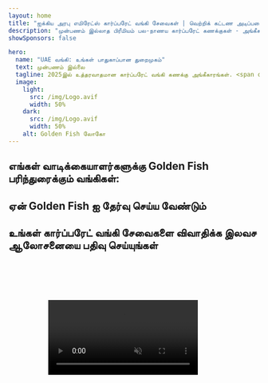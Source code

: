 ```yaml
---
layout: home
title: "ஐக்கிய அரபு எமிரேட்ஸ் கார்ப்பரேட் வங்கி சேவைகள் | வெற்றிக் கட்டண அடிப்படையிலான சேவை"
description: "முன்பணம் இல்லாத பிரீமியம் பல-நாணய கார்ப்பரேட் கணக்குகள் - அங்கீகாரத்திற்குப் பிறகு மட்டுமே கட்டணம். 98% வெற்றி விகிதத்துடன் முழு விண்ணப்ப மேலாண்மை. உத்தரவாதமான கணக்கு திறப்பு."
showSponsors: false

hero:
  name: "UAE வங்கி: உங்கள் பாதுகாப்பான துறைமுகம்"
  text: முன்பணம் இல்லை
  tagline: 2025இல் உத்தரவாதமான கார்ப்பரேட் வங்கி கணக்கு அங்கீகாரங்கள். <span class="hl">முன்பணம் இல்லை</span> - அங்கீகாரத்திற்குப் பிறகு மட்டுமே கட்டணம். 90% வெற்றி விகிதம்.
  image:
    light:
      src: /img/Logo.avif
      width: 50%
    dark:
      src: /img/Logo.avif
      width: 50%
    alt: Golden Fish லோகோ
---
```


<FeatureCards :features="[
  {
    title: 'உத்தரவாதமான கணக்கு அங்கீகாரங்கள்',
    bullet: '✓',
    items: [
      'முதல் கணக்கு அங்கீகாரத்திற்கு **இரண்டு மாத உத்தரவாதம்**',
      'இரண்டாவது கணக்கிற்கு மூன்று மாத உத்தரவாதம்',
      'தரமான வணிகத் திட்ட தயாரிப்பு',
      'விரிவான தகுதி ஆய்வு ஆதரவு',
      'நேரடி வங்கித் தொடர்பு உத்தி',
      'முழுமையான வங்கி தொகுப்பு அமைப்பு'
    ],
    linkText: 'Read More',
    link: '../../corporate-banking-services/guaranteed-account-approvals',
    icon: {
      light: '/video/iStock-2186765808.mp4',
      dark: '/video/iStock-2166377244.mp4',
      alt: 'வங்கி தேவைகள்',
    }
  },
]" />

<FeatureCards :features="[
  {
    title: 'உயர் ஆபத்து வணிகத்திற்கான UAE வங்கி கணக்குகள்',
    items: [
      'மேம்படுத்தப்பட்ட தகுதி ஆய்வில் (EDD) நிபுணர் வழிகாட்டுதல்',
      'பரிவர்த்தனை கண்காணிப்பு மற்றும் ஆபத்து மேலாண்மை',
      'இணக்க கொள்கைகள் மற்றும் நடைமுறைகள் அமைப்பு',
      'வங்கி உறவு மேலாண்மை',
      'வழக்கமான இணக்க புதுப்பிப்புகள் மற்றும் தணிக்கைகள்',
      'கணக்கு பாதுகாப்பிற்கான அவசர திட்டமிடல்'
    ],
    linkText: 'Read More',
    link: '../../corporate-banking-services/UAE-Bank-Accounts-for-High-Risk-Business',
    icon: {
      light: '/img/iStock-1333000394.avif',
      dark: '/img/iStock-584576538.avif',
      alt: 'வங்கி சேவைகள்',
    }
  },
  {
    title: 'இணக்கமாக இருங்கள்: உங்கள் UAE வணிகத்தை பாதுகாக்கவும்',
    items: [
      'சாத்தியமான ஆபத்துகளை அடையாளம் காண வழக்கமான இணக்க தணிக்கைகள்',
      'அரசு அங்கீகாரங்களுக்கான முழு PRO சேவைகள்',
      'உரிம புதுப்பித்தல் மேலாண்மை மற்றும் எச்சரிக்கைகள்',
      'வங்கி ஆலோசனை மற்றும் கணக்கு பராமரிப்பு',
      'VAT மற்றும் ESR இணக்க ஆதரவு',
      'ஊழியர் விசா மற்றும் தொழிலாளர் சட்ட இணக்கம்',
      'ஒழுங்குமுறை புதுப்பிப்புகள் குறித்த பயிற்சி பட்டறைகள்'
    ],
    linkText: 'Read More',
    link: '../../company-registration/Protect-Your-Business',
    icon: {
      light: '/img/iStock-1382278859.jpg',
      dark: '/img/iStock-1867623684.jpg',
      alt: 'வங்கி சேவைகள்',
    }
  },
  {
    title: 'UAE கார்ப்பரேட் வங்கி நன்மைகள்',
    items: [
      '**Aa2** மூடீஸ் தரமதிப்புடன் வலுவான வங்கி அமைப்பு',
      '**1980 முதல் நிலையான USD பரிமாற்ற விகிதம்**',
      'மூலதன நகர்வில் கட்டுப்பாடுகள் இல்லை',
      'US$184 பில்லியனுக்கும் மேல் வெளிநாட்டு கையிருப்பு',
      'அரசியல் மற்றும் பொருளாதார நிலைத்தன்மை',
      'அரசு ஆதரவு வங்கி அமைப்பு',
      'உலகத்தரம் வாய்ந்த டிஜிட்டல் வங்கி சேவை'
    ],
    linkText: 'Read More',
    link: '../../company-registration/banking',
    icon: {
      light: '/img/iStock-1032707788.jpg',
      dark: '/img/iStock-1152367067.avif',
      alt: 'வங்கி செயல்முறை',
    }
  }
]" />

## எங்கள் வாடிக்கையாளர்களுக்கு Golden Fish பரிந்துரைக்கும் வங்கிகள்:

<!--@include: /../../include/recommended-banks.md-->

## ஏன் Golden Fish ஐ தேர்வு செய்ய வேண்டும்

<BenefitsList :features="[
  {
    icon: '🏆',
    title: 'உயர் ஆபத்து நிபுணத்துவம்',
    text: 'உயர் ஆபத்து கொண்ட நாடுகளின் சிக்கலான வழக்குகளில் சிறப்பு தேர்ச்சி. மேம்படுத்தப்பட்ட விழிப்புணர்வு (EDD) தேவைகள் குறித்த ஆழமான புரிதல்.'
  },
  {
    icon: '💰',
    title: 'வெற்றி-அடிப்படையிலான கட்டணங்கள்',
    text: 'முன்பணம் இல்லை - **அங்கீகாரத்திற்குப் பிறகு மட்டுமே கட்டணம்.** விசாக்களுக்கு 98% வெற்றி விகிதம் மற்றும் வங்கி கணக்குகளுக்கு 90%.'
  },
  {
    icon: '🏦',
    title: 'வங்கி உறவுகள்',
    text: 'UAE இன் முக்கிய வங்கிகளுடன் வலுவான கூட்டாண்மை. அங்கீகார வாய்ப்புகளை அதிகரிக்க பல வங்கி விருப்பங்கள்.'
  },
  {
    icon: '📊',
    title: 'முழு இணக்க ஆதரவு',
    text: 'ESR அறிக்கைகள், UBO தாக்கல்கள் மற்றும் ஒழுங்குமுறை தேவைகள் குறித்த நிபுணர் வழிகாட்டுதல். வழக்கமான இணக்க புதுப்பிப்புகள்.'
  },
  {
    icon: '📝',
    title: 'ஆவண சிறப்பு',
    text: 'வணிகத் திட்டங்கள் மற்றும் இணக்க கொள்கைகள் உட்பட தேவையான அனைத்து ஆவணங்களையும் தொழில்முறை தயாரிப்பு.'
  },
  {
    icon: '🤝',
    title: 'நீண்டகால கூட்டாண்மை',
    text: 'அமைப்புக்குப் பிறகு வங்கி செயல்பாடுகள், கணக்கியல், வரி மற்றும் இணக்கத் தேவைகளுக்கு **தொடர்ச்சியான உதவி.**'
  }
]" />

## உங்கள் கார்ப்பரேட் வங்கி சேவைகளை விவாதிக்க இலவச ஆலோசனையை பதிவு செய்யுங்கள்

<video  autoplay muted playsinline style="padding: 80px" >
  <source src="/video/iStock-2185918790.mp4" type="video/mp4">
</video>

<ContactFormModal formName="Banking [offer]" buttonText="இலவச ஆலோசனையைப் பெறுங்கள்" :services="[
 '🏢 UAE வதிவிட கார்ப்பரேட் கணக்கு',
 '🌐 UAE வதிவிடம் அல்லாத கார்ப்பரேட் கணக்கு (குறைந்த ஆபத்து)',
 '⚠️ UAE வதிவிடம் அல்லாத கார்ப்பரேட் கணக்கு (அதிக ஆபத்து)',
 '👤 தனிப்பட்ட வங்கி கணக்கு']"/>